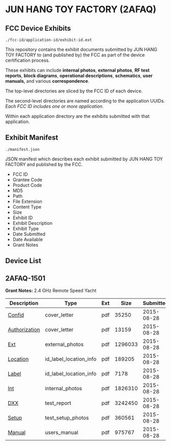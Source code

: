 # JUN HANG TOY FACTORY (2AFAQ)
## FCC Device Exhibits

```
./fcc-id/application-id/exhibit-id.ext
```

This repository contains the exhibit documents submitted by JUN HANG TOY FACTORY to (and published by) the FCC as part of the device certification process.

These exhibits can include **internal photos**, **external photos**, **RF test reports**, **block diagrams**, **operational descriptions**, **schematics**, **user manuals**, and various **correspondence**.

The top-level directories are sliced by the FCC ID of each device.

The second-level directories are named according to the application UUIDs. *Each FCC ID includes one or more application.*

Within each application directory are the exhibits submitted with that application. 

## Exhibit Manifest

```
./manifest.json
```

JSON manifest which describes each exhibit submitted by JUN HANG TOY FACTORY and published by the FCC.

- FCC ID
- Grantee Code
- Product Code
- MD5
- Path
- File Extension
- Content Type
- Size
- Exhibit ID
- Exhibit Description
- Exhibit Type
- Date Submitted
- Date Available
- Grant Notes

## Device List
## 2AFAQ-1501
**Grant Notes:** 2.4 GHz Remote Speed Yacht

| Description | Type | Ext | Size | Submitted | Available |
| ----------- | ---- | --- | ---- | --------- | --------- |
| [Confid](2AFAQ-1501/5ccf1110f10128b97354127cc5772c78/2730839.pdf) | cover_letter | pdf | 35250 | 2015-08-28 | 2015-08-28 |
| [Authorization](2AFAQ-1501/5ccf1110f10128b97354127cc5772c78/2730840.pdf) | cover_letter | pdf | 13159 | 2015-08-28 | 2015-08-28 |
| [Ext](2AFAQ-1501/5ccf1110f10128b97354127cc5772c78/2730841.pdf) | external_photos | pdf | 1296033 | 2015-08-28 | 2015-08-28 |
| [Location](2AFAQ-1501/5ccf1110f10128b97354127cc5772c78/2730844.pdf) | id_label_location_info | pdf | 189205 | 2015-08-28 | 2015-08-28 |
| [Label](2AFAQ-1501/5ccf1110f10128b97354127cc5772c78/2730845.pdf) | id_label_location_info | pdf | 7178 | 2015-08-28 | 2015-08-28 |
| [Int](2AFAQ-1501/5ccf1110f10128b97354127cc5772c78/2730843.pdf) | internal_photos | pdf | 1826310 | 2015-08-28 | 2015-08-28 |
| [DXX](2AFAQ-1501/5ccf1110f10128b97354127cc5772c78/2730842.pdf) | test_report | pdf | 3242450 | 2015-08-28 | 2015-08-28 |
| [Setup](2AFAQ-1501/5ccf1110f10128b97354127cc5772c78/2730846.pdf) | test_setup_photos | pdf | 360561 | 2015-08-28 | 2015-08-28 |
| [Manual](2AFAQ-1501/5ccf1110f10128b97354127cc5772c78/2730847.pdf) | users_manual | pdf | 975767 | 2015-08-28 | 2015-08-28 |
